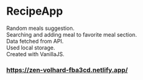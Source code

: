 # RecipeApp
 
 Random meals suggestion.<br/>
 Searching and adding meal to favorite meal section.<br/>
 Data fetched from API.<br/>
 Used local storage.<br/>
 Created with VanillaJS.
 
 ### https://zen-volhard-fba3cd.netlify.app/
